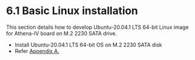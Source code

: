 # 6.1	Basic Linux installation



This section details how to develop Ubuntu-20.04.1 LTS 64-bit Linux image for Athena-IV board on M.2 2230 SATA drive.

* Install Ubuntu-20.04.1 LTS 64-bit OS on M.2 2230 SATA disk
* Refer [Appendix A.](../9-appendices/appendix-a-ubuntu-18.04-installation-steps.md)

